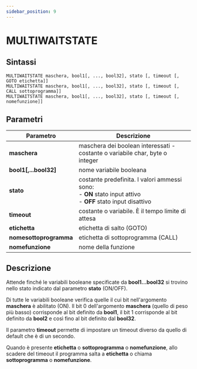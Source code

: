 ```yaml
---
sidebar_position: 9
---
```


# MULTIWAITSTATE 

## Sintassi

  ```
  MULTIWAITSTATE maschera, bool1[, ..., bool32], stato [, timeout [, GOTO etichetta]]
  MULTIWAITSTATE maschera, bool1[, ..., bool32], stato [, timeout [, CALL sottoprogramma]]
  MULTIWAITSTATE maschera, bool1[, ..., bool32], stato [, timeout [, nomefunzione]]
  ```

## Parametri
|Parametro                | Descrizione                                                                           |                 
|-------------------------|---------------------------------------------------------------------------------------|     
| **maschera**            | maschera dei boolean interessati - costante o variabile char, byte o integer          |      
| **bool1[,...bool32]**   | nome variabile booleana                                                               |
| **stato**               | costante predefinita. I valori ammessi sono: <br/>- **ON** stato input attivo <br/>- **OFF** stato input disattivo |
| **timeout**             | costante o variabile. È il tempo limite di attesa                                     |
| **etichetta**           | etichetta di salto (GOTO)                                                             | 
| **nomesottoprogramma**  | etichetta di sottoprogramma (CALL)                                                    |
| **nomefunzione**        | nome della funzione                                                                   |              

## Descrizione
Attende finché le variabili booleane specificate da **bool1...bool32** si trovino nello stato indicato dal parametro **stato** (ON/OFF).

Di tutte le variabili booleane verifica quelle il cui bit nell'argomento **maschera** è abilitato (ON). Il bit 0 dell'argomento **maschera** (quello di peso più basso) corrisponde al bit definito da **bool1**, il bit 1 corrisponde al bit definito da **bool2** e così fino al bit definito dal **bool32**. 

Il parametro **timeout** permette di impostare un timeout diverso da quello di default che è di un secondo. 

Quando è presente **etichetta** o **sottoprogramma** o **nomefunzione**, allo scadere del timeout il programma salta a **etichetta** o chiama **sottoprogramma** o **nomefunzione**.




